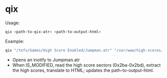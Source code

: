 # qix

Usage:

```sh
qix <path-to-qix-atr> <path-to-output-html>
```

Example:
```sh
qix "/tnfs/Games/High Score Enabled/Jumpman.atr" "/var/www/high-scores/qix.html"
```

* Opens an inotify to Jumpman.atr
* When IS_MODIFIED, read the high score sectors (0x2ba-0x2bd), extract the high scores, translate to HTML; updates the path-to-output-html.

